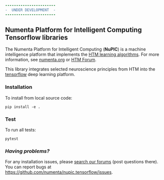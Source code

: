 ```diff

-----------------------
-  UNDER DEVELOPMENT  -
-----------------------

```

## Numenta Platform for Intelligent Computing Tensorflow libraries

The Numenta Platform for Intelligent Computing (**NuPIC**) is a machine intelligence platform that implements the [HTM learning algorithms](https://numenta.com/resources/papers-videos-and-more/).  For more information, see [numenta.org](http://numenta.org) or [HTM Forum](https://discourse.numenta.org/c/engineering/machine-learning).

This library integrates selected neuroscience principles from HTM into the [tensorflow](https://tensorflow.org/) deep learning platform.

### Installation

To install from local source code:
    
    pip install -e .

### Test

To run all tests:

    pytest


### _Having problems?_

For any installation issues, please [search our forums](https://discourse.numenta.org/search?q=tag%3Ainstallation%20category%3A10) (post questions there). You can report bugs at https://github.com/numenta/nupic.tensorflow/issues.


